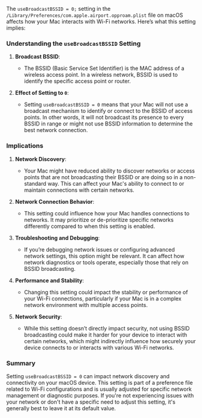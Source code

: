 The `useBroadcastBSSID = 0;` setting in the `/Library/Preferences/com.apple.airport.opproam.plist` file on macOS affects how your Mac interacts with Wi-Fi networks. Here’s what this setting implies:

### Understanding the `useBroadcastBSSID` Setting

1. **Broadcast BSSID**:
   - The BSSID (Basic Service Set Identifier) is the MAC address of a wireless access point. In a wireless network, BSSID is used to identify the specific access point or router.

2. **Effect of Setting to `0`**:
   - Setting `useBroadcastBSSID = 0` means that your Mac will not use a broadcast mechanism to identify or connect to the BSSID of access points. In other words, it will not broadcast its presence to every BSSID in range or might not use BSSID information to determine the best network connection.

### Implications

1. **Network Discovery**:
   - Your Mac might have reduced ability to discover networks or access points that are not broadcasting their BSSID or are doing so in a non-standard way. This can affect your Mac's ability to connect to or maintain connections with certain networks.

2. **Network Connection Behavior**:
   - This setting could influence how your Mac handles connections to networks. It may prioritize or de-prioritize specific networks differently compared to when this setting is enabled.

3. **Troubleshooting and Debugging**:
   - If you’re debugging network issues or configuring advanced network settings, this option might be relevant. It can affect how network diagnostics or tools operate, especially those that rely on BSSID broadcasting.

4. **Performance and Stability**:
   - Changing this setting could impact the stability or performance of your Wi-Fi connections, particularly if your Mac is in a complex network environment with multiple access points.

5. **Network Security**:
   - While this setting doesn’t directly impact security, not using BSSID broadcasting could make it harder for your device to interact with certain networks, which might indirectly influence how securely your device connects to or interacts with various Wi-Fi networks.

### Summary

Setting `useBroadcastBSSID = 0` can impact network discovery and connectivity on your macOS device. This setting is part of a preference file related to Wi-Fi configurations and is usually adjusted for specific network management or diagnostic purposes. If you're not experiencing issues with your network or don't have a specific need to adjust this setting, it's generally best to leave it at its default value.